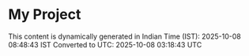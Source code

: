 # My Project

This content is dynamically generated in Indian Time (IST): 2025-10-08 08:48:43 IST
Converted to UTC: 2025-10-08 03:18:43 UTC

